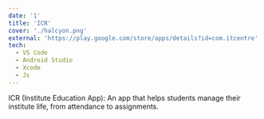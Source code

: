 ```yaml
---
date: '1'
title: 'ICR'
cover: './halcyon.png'
external: 'https://play.google.com/store/apps/details?id=com.itcentre'
tech:
  - VS Code
  - Android Studio
  - Xcode
  - Js
---
```


ICR (Institute Education App): An app that helps students manage their institute life, from attendance to assignments.
